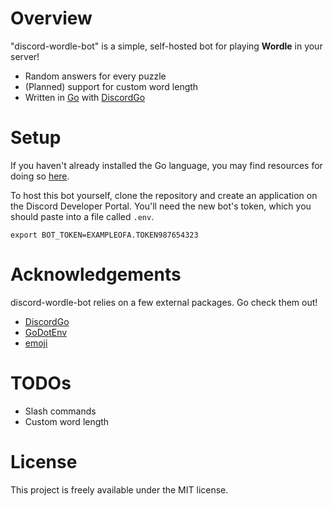 # Overview
"discord-wordle-bot" is a simple, self-hosted bot for playing **Wordle** in your server!
- Random answers for every puzzle
- (Planned) support for custom word length
- Written in [Go](https://go.dev/) with [DiscordGo](https://github.com/bwmarrin/discordgo)

# Setup
If you haven't already installed the Go language, you may find resources for doing so [here](ihttps://go.dev/doc/install).

To host this bot yourself, clone the repository and create an application on the Discord Developer Portal. You'll need the new bot's token, which you should paste into a file called `.env`.
```.env
export BOT_TOKEN=EXAMPLEOFA.TOKEN987654323
```

# Acknowledgements
discord-wordle-bot relies on a few external packages. Go check them out!
- [DiscordGo](https://github.com/bwmarrin/discordgo)
- [GoDotEnv](https://github.com/joho/godotenv)
- [emoji](https://github.com/joho/godotenv)

# TODOs
- Slash commands
- Custom word length

# License
This project is freely available under the MIT license.
